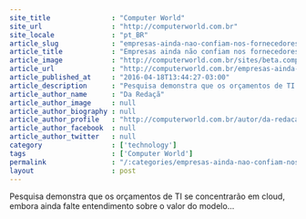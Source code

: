 ```yaml
---
site_title               : "Computer World"
site_url                 : "http://computerworld.com.br"
site_locale              : "pt_BR"
article_slug             : "empresas-ainda-nao-confiam-nos-fornecedores-de-cloud-revela-intel"
article_title            : "Empresas ainda não confiam nos fornecedores de cloud, revela Intel"
article_image            : "http://computerworld.com.br/sites/beta.computerworld.com.br/files/news_articles/biometria-seguranca_1.jpg"
article_url              : "http://computerworld.com.br/empresas-ainda-nao-confiam-nos-fornecedores-de-cloud-revela-intel"
article_published_at     : "2016-04-18T13:44:27-03:00"
article_description      : "Pesquisa demonstra que os orçamentos de TI se concentrarão em cloud, embora ainda falte entendimento sobre o valor do modelo..."
article_author_name      : "Da Redaçã"
article_author_image     : null
article_author_biography : null
article_author_profile   : "http://computerworld.com.br/autor/da-redacao"
article_author_facebook  : null
article_author_twitter   : null
category                 : ['technology']
tags                     : ['Computer World']
permalink                : "/:categories/empresas-ainda-nao-confiam-nos-fornecedores-de-cloud-revela-intel/"
layout                   : post
---
```


Pesquisa demonstra que os orçamentos de TI se concentrarão em cloud, embora ainda falte entendimento sobre o valor do modelo...
